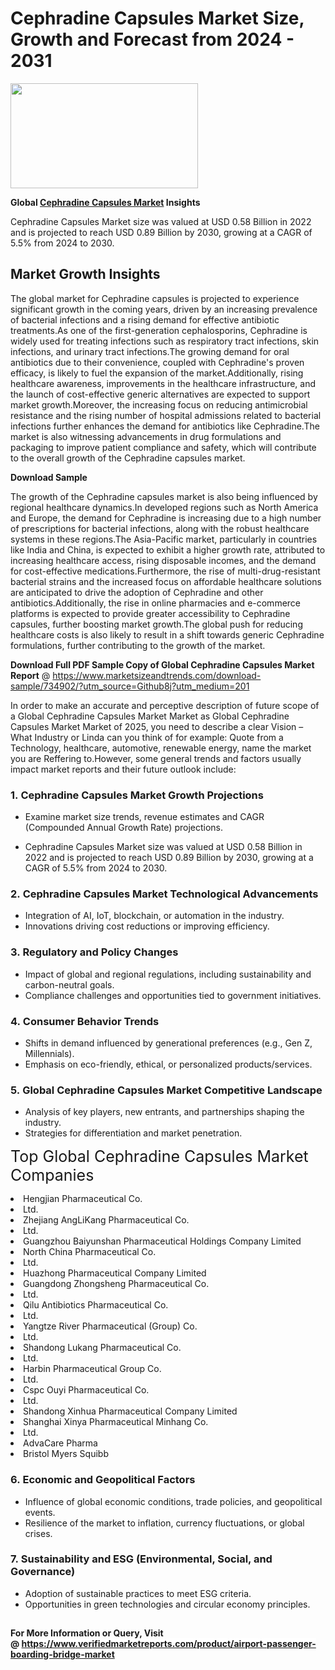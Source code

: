 <H1>Cephradine Capsules Market Size, Growth and Forecast from 2024 - 2031</H1><img class="aligncenter size-medium wp-image-584254" src="https://thirdeyenews.in/wp-content/uploads/2024/09/Global-Market-Research-300x168.jpeg" alt="" width="300" height="168" /><p><strong>Global&nbsp;<a href="https://www.marketsizeandtrends.com/download-sample/734902/?utm_source=Github8j?utm_medium=201">Cephradine Capsules Market</a> Insights</strong></p><p>Cephradine Capsules Market size was valued at USD 0.58 Billion in 2022 and is projected to reach USD 0.89 Billion by 2030, growing at a CAGR of 5.5% from 2024 to 2030.</p><p><h2>Market Growth Insights</h2> <p>The global market for Cephradine capsules is projected to experience significant growth in the coming years, driven by an increasing prevalence of bacterial infections and a rising demand for effective antibiotic treatments.As one of the first-generation cephalosporins, Cephradine is widely used for treating infections such as respiratory tract infections, skin infections, and urinary tract infections.The growing demand for oral antibiotics due to their convenience, coupled with Cephradine's proven efficacy, is likely to fuel the expansion of the market.Additionally, rising healthcare awareness, improvements in the healthcare infrastructure, and the launch of cost-effective generic alternatives are expected to support market growth.Moreover, the increasing focus on reducing antimicrobial resistance and the rising number of hospital admissions related to bacterial infections further enhances the demand for antibiotics like Cephradine.The market is also witnessing advancements in drug formulations and packaging to improve patient compliance and safety, which will contribute to the overall growth of the Cephradine capsules market.</p> <p><strong>Download Sample</strong></p> <p>The growth of the Cephradine capsules market is also being influenced by regional healthcare dynamics.In developed regions such as North America and Europe, the demand for Cephradine is increasing due to a high number of prescriptions for bacterial infections, along with the robust healthcare systems in these regions.The Asia-Pacific market, particularly in countries like India and China, is expected to exhibit a higher growth rate, attributed to increasing healthcare access, rising disposable incomes, and the demand for cost-effective medications.Furthermore, the rise of multi-drug-resistant bacterial strains and the increased focus on affordable healthcare solutions are anticipated to drive the adoption of Cephradine and other antibiotics.Additionally, the rise in online pharmacies and e-commerce platforms is expected to provide greater accessibility to Cephradine capsules, further boosting market growth.The global push for reducing healthcare costs is also likely to result in a shift towards generic Cephradine formulations, further contributing to the growth of the market.<p><span class=""><strong>Download Full PDF Sample Copy of Global Cephradine Capsules Market Report</strong> @ <a href="https://www.marketsizeandtrends.com/download-sample/734902/?utm_source=Github8j?utm_medium=201" target="_blank">https://www.marketsizeandtrends.com/download-sample/734902/?utm_source=Github8j?utm_medium=201</a></span></p><p>In order to make an accurate and perceptive description of future scope of a Global&nbsp;Cephradine Capsules Market Market as Global&nbsp;Cephradine Capsules Market Market of 2025, you need to describe a clear Vision &ndash; What Industry or Linda can you think of for example: Quote from a Technology, healthcare, automotive, renewable energy, name the market you are Reffering to.However, some general trends and factors usually impact market reports and their future outlook include:</p><h3>1.&nbsp;<strong>Cephradine Capsules Market Growth Projections</strong></h3><ul><li>Examine market size trends, revenue estimates and CAGR (Compounded Annual Growth Rate) projections.</li><li><p>Cephradine Capsules Market size was valued at USD 0.58 Billion in 2022 and is projected to reach USD 0.89 Billion by 2030, growing at a CAGR of 5.5% from 2024 to 2030.</p></li></ul><h3>2.&nbsp;<strong>Cephradine Capsules Market Technological Advancements</strong></h3><ul><li>Integration of AI, IoT, blockchain, or automation in the industry.</li><li>Innovations driving cost reductions or improving efficiency.</li></ul><h3>3.&nbsp;<strong>Regulatory and Policy Changes</strong></h3><ul><li>Impact of global and regional regulations, including sustainability and carbon-neutral goals.</li><li>Compliance challenges and opportunities tied to government initiatives.</li></ul><h3>4.&nbsp;<strong>Consumer Behavior Trends</strong></h3><ul><li>Shifts in demand influenced by generational preferences (e.g., Gen Z, Millennials).</li><li>Emphasis on eco-friendly, ethical, or personalized products/services.</li></ul><h3>5.&nbsp;<strong>Global Cephradine Capsules Market Competitive Landscape</strong></h3><ul><li>Analysis of key players, new entrants, and partnerships shaping the industry.</li><li>Strategies for differentiation and market penetration.</li></ul><p data-pm-slice="1 1 []"><span style="color: inherit; font-family: inherit; font-size: 25px;">Top Global Cephradine Capsules Market Companies</span></p><div class="" data-test-id=""><p><li>Hengjian Pharmaceutical Co.</li><li>Ltd.</li><li> Zhejiang AngLiKang Pharmaceutical Co.</li><li> Ltd.</li><li> Guangzhou Baiyunshan Pharmaceutical Holdings Company Limited</li><li> North China Pharmaceutical Co.</li><li> Ltd.</li><li> Huazhong Pharmaceutical Company Limited</li><li> Guangdong Zhongsheng Pharmaceutical Co.</li><li>Ltd.</li><li> Qilu Antibiotics Pharmaceutical Co.</li><li> Ltd.</li><li> Yangtze River Pharmaceutical (Group) Co.</li><li> Ltd.</li><li> Shandong Lukang Pharmaceutical Co.</li><li> Ltd.</li><li> Harbin Pharmaceutical Group Co.</li><li>Ltd.</li><li> Cspc Ouyi Pharmaceutical Co.</li><li> Ltd.</li><li> Shandong Xinhua Pharmaceutical Company Limited</li><li> Shanghai Xinya Pharmaceutical Minhang Co.</li><li> Ltd.</li><li> AdvaCare Pharma</li><li> Bristol Myers Squibb</li></p></div><h3>6.&nbsp;<strong>Economic and Geopolitical Factors</strong></h3><ul><li>Influence of global economic conditions, trade policies, and geopolitical events.</li><li>Resilience of the market to inflation, currency fluctuations, or global crises.</li></ul><h3>7.&nbsp;<strong>Sustainability and ESG (Environmental, Social, and Governance)</strong></h3><ul><li>Adoption of sustainable practices to meet ESG criteria.</li><li>Opportunities in green technologies and circular economy principles.</li></ul><h2><strong style="font-size: 14px;">For More Information or Query, Visit @&nbsp;</strong><a style="background-color: #ffffff; font-size: 14px;" href="https://www.marketsizeandtrends.com/report/cephradine-capsules-market/" target="_blank">https://www.verifiedmarketreports.com/product/airport-passenger-boarding-bridge-market</a></h2>